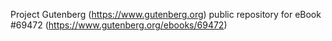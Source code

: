 Project Gutenberg (https://www.gutenberg.org) public repository for
eBook #69472 (https://www.gutenberg.org/ebooks/69472)

